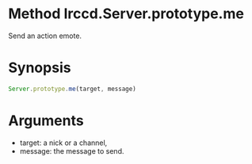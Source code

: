 # Method Irccd.Server.prototype.me

Send an action emote.

# Synopsis

```javascript
Server.prototype.me(target, message)
```

# Arguments

- target: a nick or a channel,
- message: the message to send.
